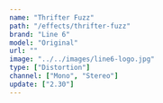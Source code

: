 ```yaml
---
name: "Thrifter Fuzz"
path: "/effects/thrifter-fuzz"
brand: "Line 6"
model: "Original"
url: ""
image: "../../images/line6-logo.jpg"
type: ["Distortion"]
channel: ["Mono", "Stereo"]
update: ["2.30"]
---
```

